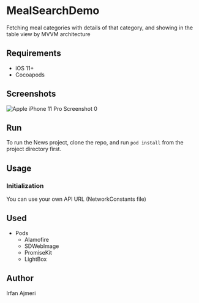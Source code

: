 # MealSearchDemo
Fetching meal categories with details of that category, and showing in the table view by MVVM architecture

## Requirements
- iOS 11+
- Cocoapods

## Screenshots
![Apple iPhone 11 Pro Screenshot 0](https://github.com/iAj43/MealSearchDemo/assets/20102573/c5ce6ccc-dcb4-4e10-a18b-4a979aaca5c9)

## Run
To run the News project, clone the repo, and run ```pod install``` from the project directory first.

## Usage
### Initialization 
You can use your own API URL (NetworkConstants file)

## Used
- Pods
    - Alamofire
    - SDWebImage
    - PromiseKit
    - LightBox

## Author
Irfan Ajmeri
